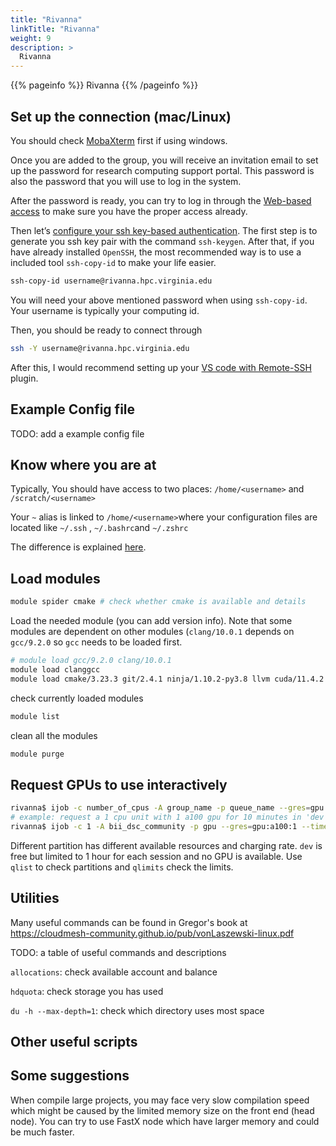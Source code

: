 ```yaml
---
title: "Rivanna"
linkTitle: "Rivanna"
weight: 9
description: >
  Rivanna
---
```


{{% pageinfo %}}
Rivanna
{{% /pageinfo %}}

## Set up the connection (mac/Linux)

You should check [MobaXterm](https://www.rc.virginia.edu/userinfo/rivanna/logintools/mobaxterm/) first if using windows.

Once you are added to the group, you will receive an invitation email to set up the password for research computing support portal. This password is also the password that you will use to log in the system. 

After the password is ready, you can try to log in through the [Web-based access](https://www.rc.virginia.edu/userinfo/rivanna/login/) to make sure you have the proper access already.

Then let’s [configure your ssh key-based authentication](https://www.digitalocean.com/community/tutorials/how-to-configure-ssh-key-based-authentication-on-a-linux-server). The first step is to generate you ssh key pair with the command `ssh-keygen`. After that, if you have already installed `OpenSSH`, the most recommended way is to use a included tool `ssh-copy-id` to make your life easier.

```bash
ssh-copy-id username@rivanna.hpc.virginia.edu
```

You will need your above mentioned password when using `ssh-copy-id`. Your username is typically your computing id.

Then, you should be ready to connect through

```bash
ssh -Y username@rivanna.hpc.virginia.edu
```

After this, I would recommend setting up your [VS code with Remote-SSH](https://code.visualstudio.com/docs/remote/ssh) plugin.

## Example Config file

TODO: add a example config file

## Know where you are at

Typically, You should have access to two places: `/home/<username>` and `/scratch/<username>`

Your `~` alias is linked to `/home/<username>`where your configuration files are located like `~/.ssh` , `~/.bashrc`and `~/.zshrc`

The difference is explained [here](https://www.rc.virginia.edu/userinfo/rivanna/storage/).

## Load modules

```bash
module spider cmake # check whether cmake is available and details
```

Load the needed module (you can add version info). Note that some modules are dependent on other modules (`clang/10.0.1` depends on `gcc/9.2.0` so `gcc` needs to be loaded first.

```bash
# module load gcc/9.2.0 clang/10.0.1
module load clanggcc
module load cmake/3.23.3 git/2.4.1 ninja/1.10.2-py3.8 llvm cuda/11.4.2
```

check currently loaded modules

```bash
module list
```

clean all the modules

```bash
module purge
```

## Request GPUs to use interactively

```bash
rivanna$ ijob -c number_of_cpus -A group_name -p queue_name --gres=gpu:gpu_model:number_of_gpus --time=day-hours:minutes:seconds
# example: request a 1 cpu unit with 1 a100 gpu for 10 minutes in 'dev' partition
rivanna$ ijob -c 1 -A bii_dsc_community -p gpu --gres=gpu:a100:1 --time=0-00:10:00
```

Different partition has different available resources and charging rate. `dev` is free but limited to 1 hour for each session and no GPU is available. Use `qlist` to check partitions and `qlimits` check the limits.

## Utilities

Many useful commands can be found in Gregor's book at <https://cloudmesh-community.github.io/pub/vonLaszewski-linux.pdf>

TODO: a table of useful commands and descriptions

`allocations`: check available account and balance

`hdquota`: check storage you has used

`du -h --max-depth=1`: check which directory uses most space

## Other useful scripts

## Some suggestions

When compile large projects, you may face very slow compilation speed which might be caused by the limited memory size on the front end (head node). You can try to use FastX node which have larger memory and could be much faster.
